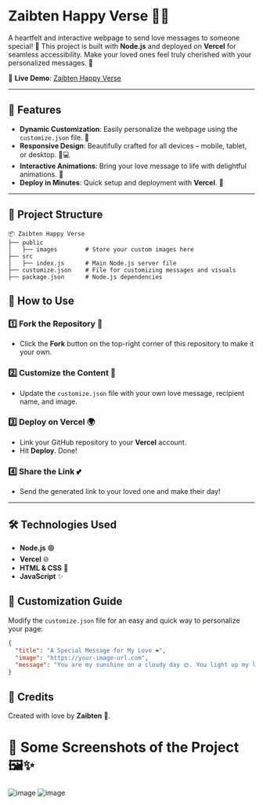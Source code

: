 # Zaibten Happy Verse 💌✨
A heartfelt and interactive webpage to send love messages to someone special! 💖 This project is built with **Node.js** and deployed on **Vercel** for seamless accessibility. Make your loved ones feel truly cherished with your personalized messages. 🌟

🚀 **Live Demo**: [Zaibten Happy Verse](https://mahamuzi.vercel.app/)  

---

## 🌈 Features
- **Dynamic Customization**: Easily personalize the webpage using the `customize.json` file. 🎨  
- **Responsive Design**: Beautifully crafted for all devices – mobile, tablet, or desktop. 📱💻  
- **Interactive Animations**: Bring your love message to life with delightful animations. 💃  
- **Deploy in Minutes**: Quick setup and deployment with **Vercel**. 🚀  

---

## 📂 Project Structure
```plaintext
📦 Zaibten Happy Verse
├── public
│   ├── images        # Store your custom images here
├── src
│   ├── index.js      # Main Node.js server file
├── customize.json    # File for customizing messages and visuals
├── package.json      # Node.js dependencies

```

## 🎉 How to Use  

### 1️⃣ Fork the Repository 🍴  
- Click the **Fork** button on the top-right corner of this repository to make it your own.  

### 2️⃣ Customize the Content 💌  
- Update the `customize.json` file with your own love message, recipient name, and image.  

### 3️⃣ Deploy on Vercel 🌍  
- Link your GitHub repository to your **Vercel** account.  
- Hit **Deploy**. Done!  

### 4️⃣ Share the Link 💕  
- Send the generated link to your loved one and make their day!  

---

## 🛠️ Technologies Used  

- **Node.js** 🟢  
- **Vercel** 🌐  
- **HTML & CSS** 🎨  
- **JavaScript** ✨

## 🌟 Customization Guide  

Modify the `customize.json` file for an easy and quick way to personalize your page:  

```json
{
  "title": "A Special Message for My Love ❤️",
  "image": "https://your-image-url.com",
  "message": "You are my sunshine on a cloudy day 🌞. You light up my life in every way! 💖"
}
```

## 💌 Credits  
Created with love by **Zaibten** 💖.

# 📸 Some Screenshots of the Project 🖼️✨


![image](https://github.com/user-attachments/assets/0139b0a0-7d18-4c8d-9bb9-8e5fcf82a70e)
![image](https://github.com/user-attachments/assets/eee8fb5a-83bf-4e23-b186-5cc8e5808e46)



